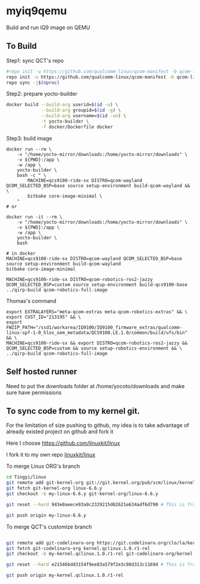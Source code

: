 # myiq9qemu
Build and run IQ9 image on QEMU



## To Build

Step1: sync QCT's repo

```bash
#repo init -u https://github.com/qualcomm-linux/qcom-manifest -b qcom-linux-scarthgap -m qcom-6.6.65-QLI.1.4-Ver.1.1.xml
repo init -u https://github.com/qualcomm-linux/qcom-manifest -b qcom-linux-scarthgap -m qcom-6.6.65-QLI.1.4-Ver.1.1_robotics-product-sdk-1.1.xml
repo sync -j$(nproc)
```

Step2: prepare yocto-builder

```bash
docker build --build-arg userid=$(id -u) \
             --build-arg groupid=$(id -g) \
             --build-arg username=$(id -un) \
             -t yocto-builder \
             -f docker/Dockerfile docker
```                              

Step3: build image

```baseh
docker run --rm \
    -v "/home/yocto-mirror/downloads:/home/yocto-mirror/downloads" \
    -v ${PWD}:/app \
    -w /app \
    yocto-builder \
    bash -c " \
        MACHINE=qcs9100-ride-sx DISTRO=qcom-wayland QCOM_SELECTED_BSP=base source setup-environment build-qcom-wayland && \
        bitbake core-image-minimal \
    "
# or

docker run -it --rm \
    -v "/home/yocto-mirror/downloads:/home/yocto-mirror/downloads" \
    -v ${PWD}:/app \
    -w /app \
    yocto-builder \
    bash

# in docker
MACHINE=qcs9100-ride-sx DISTRO=qcom-wayland QCOM_SELECTED_BSP=base source setup-environment build-qcom-wayland
bitbake core-image-minimal

MACHINE=qcs9100-ride-sx DISTRO=qcom-robotics-ros2-jazzy QCOM_SELECTED_BSP=custom source setup-environment build-qcs9100-base
../qirp-build qcom-robotics-full-image

```

Thomas's command

```base
export EXTRALAYERS="meta-qcom-extras meta-qcom-robotics-extras" && \
export CUST_ID="213195" && \
export FWZIP_PATH="/ssd1/workarea/IQ9100/IQ9100_firmware_extras/qualcomm-linux-spf-1-0_hlos_oem_metadata/QCS9100.LE.1.0/common/build/ufs/bin" && \
MACHINE=qcs9100-ride-sx && export DISTRO=qcom-robotics-ros2-jazzy && QCOM_SELECTED_BSP=custom && source setup-robotics-environment && \
../qirp-build qcom-robotics-full-image
```

## Self hosted runner 

Need to put the downloads folder at /home/yocoto/downloads and make sure have permissions


## To sync code from to my kernel git.


For the limitation of size pushing to github, my idea is to take advantage of already existed project on github and fork it

Here I choose https://github.com/linuxkit/linux

I fork it to my own repo [linuxkit/linux](https://github.com/TingyiKuo/linux.git)


To merge Linux ORG's branch


```bash
cd Tingyi/linux
git remote add git-kernel-org git://git.kernel.org/pub/scm/linux/kernel/git/stable/linux.git
git fetch git-kernel-org linux-6.6.y
git checkout -b my-linux-6.6.y git-kernel-org/linux-6.6.y

git reset --hard 943e0aeece93a9c2329215d02621e634adf6d790 # This is from the code base..

git push origin my-linux-6.6.y
```

To merge QCT's customize branch


```bash

git remote add git-codelinaro-org https://git.codelinaro.org/clo/la/kernel/qcom.git
git fetch git-codelinaro-org kernel.qclinux.1.0.r1-rel
git checkout -b my-kernel.qclinux.1.0.r1-rel git-codelinaro-org/kernel.qclinux.1.0.r1-rel

git reset --hard e21546bdd3154f9ee83a579f2e3c80d313c1169d # This is from the code base..

git push origin my-kernel.qclinux.1.0.r1-rel



```

